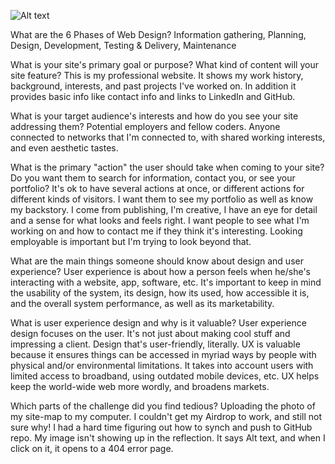 ![Alt text](/imgs/site-map.png)

What are the 6 Phases of Web Design?
Information gathering, Planning, Design, Development, Testing & Delivery, Maintenance

What is your site's primary goal or purpose? What kind of content will your site feature?
This is my professional website. It shows my work history, background, interests, and past projects I've worked on. In addition it provides basic info like contact info and links to LinkedIn and GitHub.

What is your target audience's interests and how do you see your site addressing them?
Potential employers and fellow coders. Anyone connected to networks that I'm connected to, with shared working interests, and even aesthetic tastes.

What is the primary "action" the user should take when coming to your site? Do you want them to search for information, contact you, or see your portfolio? It's ok to have several actions at once, or different actions for different kinds of visitors.
I want them to see my portfolio as well as know my backstory. I come from publishing, I'm creative, I have an eye for detail and a sense for what looks and feels right. I want people to see what I'm working on and how to contact me if they think it's interesting. Looking employable is important but I'm trying to look beyond that.

What are the main things someone should know about design and user experience?
User experience is about how a person feels when he/she's interacting with a website, app, software, etc. It's important to keep in mind the usability of the system, its design, how its used, how accessible it is, and the overall system performance, as well as its marketability.

What is user experience design and why is it valuable?
User experience design focuses on the user. It's not just about making cool stuff and impressing a client. Design that's user-friendly, literally. UX is valuable because it ensures things can be accessed in myriad ways by people with physical and/or environmental limitations. It takes into account users with limited access to broadband, using outdated mobile devices, etc. UX helps keep the world-wide web more wordly, and broadens markets.

Which parts of the challenge did you find tedious?
Uploading the photo of my site-map to my computer. I couldn't get my Airdrop to work, and still not sure why! I had a hard time figuring out how to synch and push to GitHub repo. My image isn't showing up in the reflection. It says Alt text, and when I click on it, it opens to a 404 error page. 